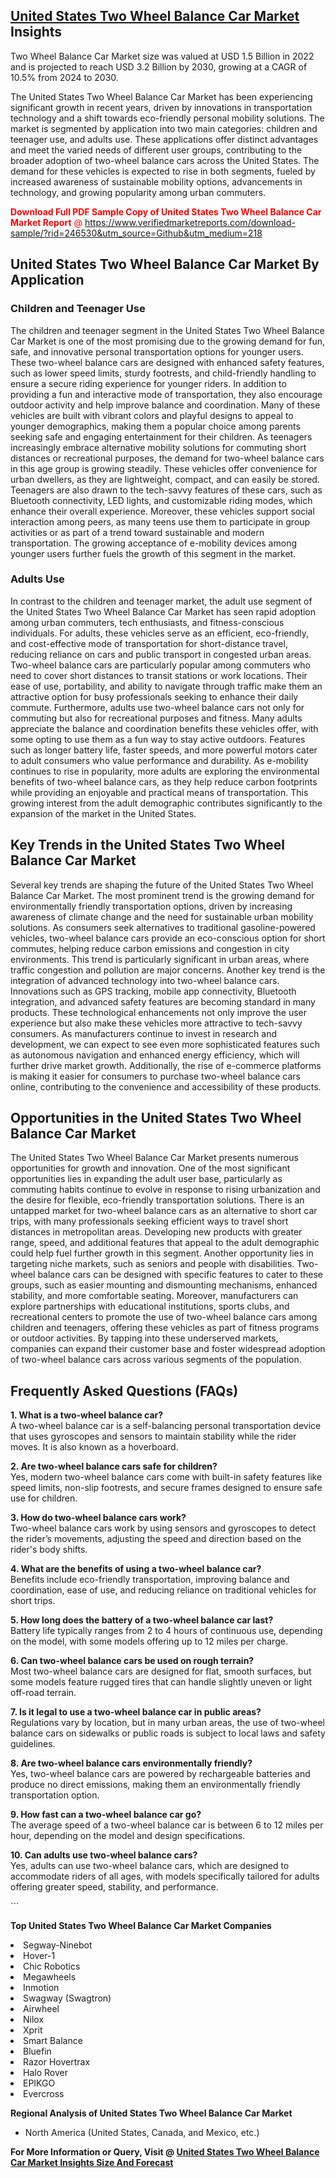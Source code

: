 <h2><a href="https://www.verifiedmarketreports.com/download-sample/?rid=246530&amp;utm_source=Github&amp;utm_medium=218" target="_blank">United States Two Wheel Balance Car Market</a> Insights</h2><p>Two Wheel Balance Car Market size was valued at USD 1.5 Billion in 2022 and is projected to reach USD 3.2 Billion by 2030, growing at a CAGR of 10.5% from 2024 to 2030.</p><p> <p>The United States Two Wheel Balance Car Market has been experiencing significant growth in recent years, driven by innovations in transportation technology and a shift towards eco-friendly personal mobility solutions. The market is segmented by application into two main categories: children and teenager use, and adults use. These applications offer distinct advantages and meet the varied needs of different user groups, contributing to the broader adoption of two-wheel balance cars across the United States. The demand for these vehicles is expected to rise in both segments, fueled by increased awareness of sustainable mobility options, advancements in technology, and growing popularity among urban commuters. <p><span class=""><span style="color: #ff0000;"><strong>Download Full PDF Sample Copy of United States Two Wheel Balance Car Market Report</strong> @ </span><a href="https://www.verifiedmarketreports.com/download-sample/?rid=246530&amp;utm_source=Github&amp;utm_medium=218" target="_blank">https://www.verifiedmarketreports.com/download-sample/?rid=246530&amp;utm_source=Github&amp;utm_medium=218</a></span></p></p> <h2>United States Two Wheel Balance Car Market By Application</h2> <h3>Children and Teenager Use</h3> <p>The children and teenager segment in the United States Two Wheel Balance Car Market is one of the most promising due to the growing demand for fun, safe, and innovative personal transportation options for younger users. These two-wheel balance cars are designed with enhanced safety features, such as lower speed limits, sturdy footrests, and child-friendly handling to ensure a secure riding experience for younger riders. In addition to providing a fun and interactive mode of transportation, they also encourage outdoor activity and help improve balance and coordination. Many of these vehicles are built with vibrant colors and playful designs to appeal to younger demographics, making them a popular choice among parents seeking safe and engaging entertainment for their children. As teenagers increasingly embrace alternative mobility solutions for commuting short distances or recreational purposes, the demand for two-wheel balance cars in this age group is growing steadily. These vehicles offer convenience for urban dwellers, as they are lightweight, compact, and can easily be stored. Teenagers are also drawn to the tech-savvy features of these cars, such as Bluetooth connectivity, LED lights, and customizable riding modes, which enhance their overall experience. Moreover, these vehicles support social interaction among peers, as many teens use them to participate in group activities or as part of a trend toward sustainable and modern transportation. The growing acceptance of e-mobility devices among younger users further fuels the growth of this segment in the market. <h3>Adults Use</h3> <p>In contrast to the children and teenager market, the adult use segment of the United States Two Wheel Balance Car Market has seen rapid adoption among urban commuters, tech enthusiasts, and fitness-conscious individuals. For adults, these vehicles serve as an efficient, eco-friendly, and cost-effective mode of transportation for short-distance travel, reducing reliance on cars and public transport in congested urban areas. Two-wheel balance cars are particularly popular among commuters who need to cover short distances to transit stations or work locations. Their ease of use, portability, and ability to navigate through traffic make them an attractive option for busy professionals seeking to enhance their daily commute. Furthermore, adults use two-wheel balance cars not only for commuting but also for recreational purposes and fitness. Many adults appreciate the balance and coordination benefits these vehicles offer, with some opting to use them as a fun way to stay active outdoors. Features such as longer battery life, faster speeds, and more powerful motors cater to adult consumers who value performance and durability. As e-mobility continues to rise in popularity, more adults are exploring the environmental benefits of two-wheel balance cars, as they help reduce carbon footprints while providing an enjoyable and practical means of transportation. This growing interest from the adult demographic contributes significantly to the expansion of the market in the United States. <h2>Key Trends in the United States Two Wheel Balance Car Market</h2> <p>Several key trends are shaping the future of the United States Two Wheel Balance Car Market. The most prominent trend is the growing demand for environmentally friendly transportation options, driven by increasing awareness of climate change and the need for sustainable urban mobility solutions. As consumers seek alternatives to traditional gasoline-powered vehicles, two-wheel balance cars provide an eco-conscious option for short commutes, helping reduce carbon emissions and congestion in city environments. This trend is particularly significant in urban areas, where traffic congestion and pollution are major concerns. Another key trend is the integration of advanced technology into two-wheel balance cars. Innovations such as GPS tracking, mobile app connectivity, Bluetooth integration, and advanced safety features are becoming standard in many products. These technological enhancements not only improve the user experience but also make these vehicles more attractive to tech-savvy consumers. As manufacturers continue to invest in research and development, we can expect to see even more sophisticated features such as autonomous navigation and enhanced energy efficiency, which will further drive market growth. Additionally, the rise of e-commerce platforms is making it easier for consumers to purchase two-wheel balance cars online, contributing to the convenience and accessibility of these products. <h2>Opportunities in the United States Two Wheel Balance Car Market</h2> <p>The United States Two Wheel Balance Car Market presents numerous opportunities for growth and innovation. One of the most significant opportunities lies in expanding the adult user base, particularly as commuting habits continue to evolve in response to rising urbanization and the desire for flexible, eco-friendly transportation solutions. There is an untapped market for two-wheel balance cars as an alternative to short car trips, with many professionals seeking efficient ways to travel short distances in metropolitan areas. Developing new products with greater range, speed, and additional features that appeal to the adult demographic could help fuel further growth in this segment. Another opportunity lies in targeting niche markets, such as seniors and people with disabilities. Two-wheel balance cars can be designed with specific features to cater to these groups, such as easier mounting and dismounting mechanisms, enhanced stability, and more comfortable seating. Moreover, manufacturers can explore partnerships with educational institutions, sports clubs, and recreational centers to promote the use of two-wheel balance cars among children and teenagers, offering these vehicles as part of fitness programs or outdoor activities. By tapping into these underserved markets, companies can expand their customer base and foster widespread adoption of two-wheel balance cars across various segments of the population. <h2>Frequently Asked Questions (FAQs)</h2> <p><strong>1. What is a two-wheel balance car?</strong><br> A two-wheel balance car is a self-balancing personal transportation device that uses gyroscopes and sensors to maintain stability while the rider moves. It is also known as a hoverboard.</p> <p><strong>2. Are two-wheel balance cars safe for children?</strong><br> Yes, modern two-wheel balance cars come with built-in safety features like speed limits, non-slip footrests, and secure frames designed to ensure safe use for children.</p> <p><strong>3. How do two-wheel balance cars work?</strong><br> Two-wheel balance cars work by using sensors and gyroscopes to detect the rider’s movements, adjusting the speed and direction based on the rider's body shifts.</p> <p><strong>4. What are the benefits of using a two-wheel balance car?</strong><br> Benefits include eco-friendly transportation, improving balance and coordination, ease of use, and reducing reliance on traditional vehicles for short trips.</p> <p><strong>5. How long does the battery of a two-wheel balance car last?</strong><br> Battery life typically ranges from 2 to 4 hours of continuous use, depending on the model, with some models offering up to 12 miles per charge.</p> <p><strong>6. Can two-wheel balance cars be used on rough terrain?</strong><br> Most two-wheel balance cars are designed for flat, smooth surfaces, but some models feature rugged tires that can handle slightly uneven or light off-road terrain.</p> <p><strong>7. Is it legal to use a two-wheel balance car in public areas?</strong><br> Regulations vary by location, but in many urban areas, the use of two-wheel balance cars on sidewalks or public roads is subject to local laws and safety guidelines.</p> <p><strong>8. Are two-wheel balance cars environmentally friendly?</strong><br> Yes, two-wheel balance cars are powered by rechargeable batteries and produce no direct emissions, making them an environmentally friendly transportation option.</p> <p><strong>9. How fast can a two-wheel balance car go?</strong><br> The average speed of a two-wheel balance car is between 6 to 12 miles per hour, depending on the model and design specifications.</p> <p><strong>10. Can adults use two-wheel balance cars?</strong><br> Yes, adults can use two-wheel balance cars, which are designed to accommodate riders of all ages, with models specifically tailored for adults offering greater speed, stability, and performance.</p> ```</p><p><strong>Top United States Two Wheel Balance Car Market Companies</strong></p><div data-test-id=""><p><li>Segway-Ninebot</li><li> Hover-1</li><li> Chic Robotics</li><li> Megawheels</li><li> Inmotion</li><li> Swagway (Swagtron)</li><li> Airwheel</li><li> Nilox</li><li> Xprit</li><li> Smart Balance</li><li> Bluefin</li><li> Razor Hovertrax</li><li> Halo Rover</li><li> EPIKGO</li><li> Evercross</li></p><div><strong>Regional Analysis of&nbsp;United States Two Wheel Balance Car Market</strong></div><ul><li dir="ltr"><p dir="ltr">North America&nbsp;(United States, Canada, and Mexico, etc.)</p></li></ul><p><strong>For More Information or Query, Visit @&nbsp;</strong><strong><a href="https://www.verifiedmarketreports.com/product/two-wheel-balance-car-market/?utm_source=Github&amp;utm_medium=218" target="_blank">United States Two Wheel Balance Car Market Insights Size And Forecast</a></strong></p></div>
